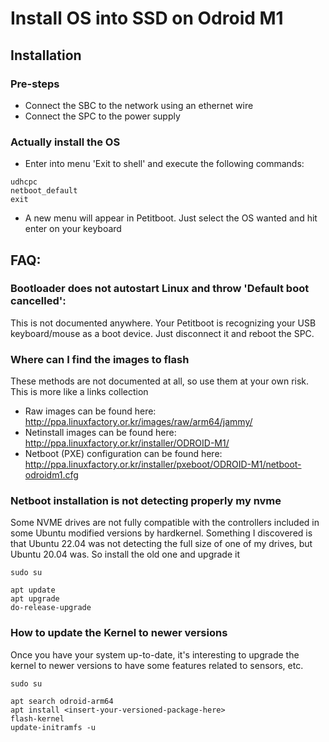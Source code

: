 # Install OS into SSD on Odroid M1

## Installation

### Pre-steps

* Connect the SBC to the network using an ethernet wire
* Connect the SPC to the power supply

### Actually install the OS

* Enter into menu 'Exit to shell' and execute the following commands:

```console
udhcpc
netboot_default
exit
```

* A new menu will appear in Petitboot. Just select the OS wanted and hit enter on your keyboard 

## FAQ:

### Bootloader does not autostart Linux and throw 'Default boot cancelled':

This is not documented anywhere. Your Petitboot is recognizing your USB keyboard/mouse as a boot device.
Just disconnect it and reboot the SPC.

### Where can I find the images to flash

These methods are not documented at all, so use them at your own risk. This is more like a links collection

* Raw images can be found here: http://ppa.linuxfactory.or.kr/images/raw/arm64/jammy/
* Netinstall images can be found here: http://ppa.linuxfactory.or.kr/installer/ODROID-M1/
* Netboot (PXE) configuration can be found here: http://ppa.linuxfactory.or.kr/installer/pxeboot/ODROID-M1/netboot-odroidm1.cfg

### Netboot installation is not detecting properly my nvme

Some NVME drives are not fully compatible with the controllers included in some Ubuntu modified versions by
hardkernel. Something I discovered is that Ubuntu 22.04 was not detecting the full size of one of my drives, but 
Ubuntu 20.04 was. So install the old one and upgrade it

```console
sudo su

apt update
apt upgrade
do-release-upgrade
```

### How to update the Kernel to newer versions

Once you have your system up-to-date, it's interesting to upgrade the kernel to newer versions to have some features
related to sensors, etc. 

```console
sudo su

apt search odroid-arm64
apt install <insert-your-versioned-package-here>
flash-kernel
update-initramfs -u
```